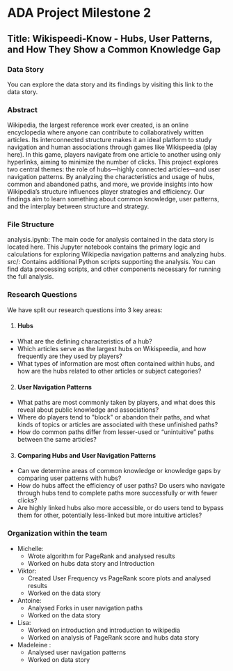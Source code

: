 # ADA Project Milestone 2

## Title: Wikispeedi-Know - Hubs, User Patterns, and How They Show a Common Knowledge Gap

### Data Story
You can explore the data story and its findings by visiting this link to the data story.

### Abstract
Wikipedia, the largest reference work ever created, is an online encyclopedia where anyone can contribute to collaboratively written articles. Its interconnected structure makes it an ideal platform to study navigation and human associations through games like Wikispeedia (play here). In this game, players navigate from one article to another using only hyperlinks, aiming to minimize the number of clicks. This project explores two central themes: the role of hubs—highly connected articles—and user navigation patterns. By analyzing the characteristics and usage of hubs, common and abandoned paths, and more, we provide insights into how Wikipedia’s structure influences player strategies and efficiency. Our findings aim to learn something about common knowledge, user patterns, and the interplay between structure and strategy.

### File Structure
analysis.ipynb: The main code for analysis contained in the data story is located here. This Jupyter notebook contains the primary logic and calculations for exploring Wikipedia navigation patterns and analyzing hubs.
src/: Contains additional Python scripts supporting the analysis. You can find data processing scripts, and other components necessary for running the full analysis.


### Research Questions <br>
We have split our research questions into 3 key areas: <br>
1. #### Hubs <br>
* What are the defining characteristics of a hub?
* Which articles serve as the largest hubs on Wikispeedia, and how frequently are they used by players?
* What types of information are most often contained within hubs, and how are the hubs related to other articles or subject categories?

2. #### User Navigation Patterns <br>
* What paths are most commonly taken by players, and what does this reveal about public knowledge and associations?
* Where do players tend to "block" or abandon their paths, and what kinds of topics or articles are associated with these unfinished paths?
* How do common paths differ from lesser-used or “unintuitive” paths between the same articles?

3. #### Comparing Hubs and User Navigation Patterns
* Can we determine areas of common knowledge or knowledge gaps by comparing user patterns with hubs?
* How do hubs affect the efficiency of user paths? Do users who navigate through hubs tend to complete paths more successfully or with fewer clicks?
* Are highly linked hubs also more accessible, or do users tend to bypass them for other, potentially less-linked but more intuitive articles?


### Organization within the team 
* Michelle:
  * Wrote algorithm for PageRank and analysed results
  * Worked on hubs data story and Introduction
* Viktor: 
  * Created User Frequency vs PageRank score plots and analysed results
  * Worked on the data story 
* Antoine: 
  * Analysed Forks in user navigation paths
  * Worked on the data story
* Lisa: 
  * Worked on introduction and introduction to wikipedia
  * Worked on analysis of PageRank score and hubs data story 
* Madeleine : 
  * Analysed user navigation patterns 
  * Worked on data story
